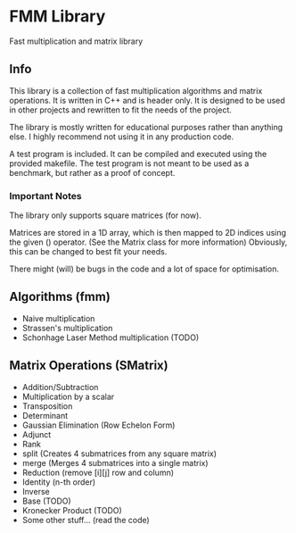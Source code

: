 # FMM Library

Fast multiplication and matrix library

## Info

This library is a collection of fast multiplication algorithms and matrix operations.
It is written in C++ and is header only. It is designed to be used in other projects
and rewritten to fit the needs of the project.

The library is mostly written for educational purposes rather
than anything else. I highly recommend not using it in any production code.

A test program is included. It can be compiled and executed using the provided makefile.
The test program is not meant to be used as a benchmark, but rather as a proof of concept.

### Important Notes

The library only supports square matrices (for now).

Matrices are stored in a 1D array, which is then mapped to 2D indices using the given () operator.
(See the Matrix class for more information) Obviously, this can be changed to best fit your needs.

There might (will) be bugs in the code and a lot of space for optimisation.

## Algorithms (fmm)

- Naive multiplication
- Strassen's multiplication
- Schonhage Laser Method multiplication (TODO)

## Matrix Operations (SMatrix)

- Addition/Subtraction
- Multiplication by a scalar
- Transposition
- Determinant
- Gaussian Elimination (Row Echelon Form)
- Adjunct
- Rank
- split (Creates 4 submatrices from any square matrix)
- merge (Merges 4 submatrices into a single matrix)
- Reduction (remove \[i]\[j] row and column)
- Identity (n-th order)
- Inverse
- Base (TODO)
- Kronecker Product (TODO)
- Some other stuff... (read the code)
